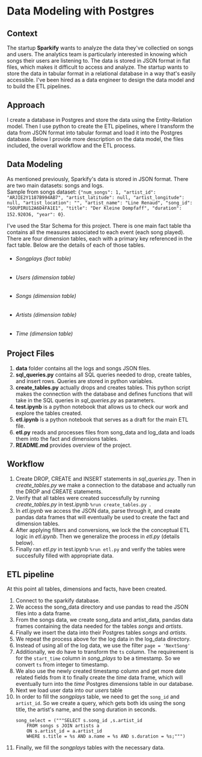 # Data Modeling with Postgres

## Context
The startup **Sparkify** wants to analyze the data they've collectied on songs and users. The analytics team is particularly interested in knowing which songs their users are listening to. The data is stored in JSON format in flat files, which makes it difficult to access and analyze. The startup wants to store the data in tabular format in a relational database in a way that's easily accessible. I've been hired as a data engineer to design the data model and to build the ETL pipelines.

## Approach
I create a database in Postgres and store the data using the Entity-Relation model. Then I use python to create the ETL pipelines, where I transform the data from JSON format into tabular format and load it into the Postgres database. Below I provide more description on the data model, the files included, the overall workflow and the ETL process.

## Data Modeling
As mentioned previously, Sparkify's data is stored in JSON format. There are two main datasets: songs and logs.  
Sample from songs dataset:
```{"num_songs": 1, "artist_id": "ARJIE2Y1187B994AB7", "artist_latitude": null, "artist_longitude": null, "artist_location": "", "artist_name": "Line Renaud", "song_id": "SOUPIRU12A6D4FA1E1", "title": "Der Kleine Dompfaff", "duration": 152.92036, "year": 0}```. 

I've used the Star Schema for this project. There is one main fact table tha contains all the measures associated to each event (each song played). There are four dimension tables, each with a primary key referenced in the fact table. Below are the details of each of those tables.  

* ###### Songplays (fact table)
* ###### Users (dimension table)
* ###### Songs (dimension table)
* ###### Artists (dimension table)
* ###### Time (dimension table)
  
## Project Files
1. **data** folder contains all the logs and songs JSON files.
2. **sql_queries.py** contains all SQL queries needed to drop, create tables, and insert rows. Queries are stored in python variables.
3. **create_tables.py** actually drops and creates tables. This python script makes the connection with the database and defines functions that will take in the SQL queries in *sql_queries.py* as parameters. 
4. **test.ipynb** is a python notebook that allows us to check our work and explore the tables created.
5. **etl.ipynb** is a python notebook that serves as a draft for the main ETL file.  
6. **etl.py** reads and processes files from song_data and log_data and loads them into the fact and dimensions tables. 
7. **README.md** provides overview of the project.

## Workflow
1. Create DROP, CREATE and INSERT statements in *sql_queries.py*. Then in *create_tables.py* we make a connection to the database and actually run the DROP and CREATE statements.
2. Verify that all tables were created successfully by running *create_tables.py* in test.ipynb ```%run create_tables.py ```.
4. In *etl.ipynb* we access the JSON data, parse through it, and create pandas data frames that will eventually be used to create the fact and dimension tables.
5. After applying filters and conversions, we lock the the conceptual ETL logic in *etl.ipynb*. Then we generalize the process in *etl.py* (details below).
6. Finally ran *etl.py* in test.ipynb ```%run etl.py``` and verify the tables were succesfully filled with appropriate data.

## ETL pipeline
At this point all tables, dimensions and facts, have been created.
1. Connect to the sparkify database.
2. We access the song_data directory and use pandas to read the JSON files into a data frame.
3. From the songs data, we create song_data and artist_data, pandas data frames containing the data needed for the tables *songs* and *artists*.
4. Finally we insert the data into their Postgres tables *songs* and *artists*.
5. We repeat the process above for the log data in the log_data directory.
6. Instead of using all of the log data, we use the filter ```page = 'NextSong'``` 
7. Additionally, we do have to transform the ```ts``` column. The requirement is for the ```start_time``` column in *song_plays* to be a timestamp. So we convert ```ts``` from integer to timestamp. 
8. We also use the newly created timestamp column and get more date related fields from it to finally create the *time* data frame, which will eventually turn into the *time* Postgres dimensions table in our database.
9. Next we load user data into our *users* table
10. In order to fill the *songplays* table, we need to get the ```song_id``` and ```artist_id```. So we create a query, which gets both ids using the song title, the artist's name, and the song duration in seconds.
    ```
    song_select = ("""SELECT s.song_id ,s.artist_id
        FROM songs s JOIN artists a 
        ON s.artist_id = a.artist_id
        WHERE s.title = %s AND a.name = %s AND s.duration = %s;""")
    ```
13. Finally, we fill the *songplays* tables with the necessary data.
